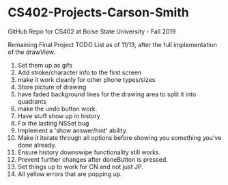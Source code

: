 # CS402-Projects-Carson-Smith
GitHub Repo for CS402 at Boise State University - Fall 2019


Remaining Final Project TODO List as of 11/13, after the full implementation of the drawView. 

1. Set them up as gifs
2. Add stroke/character info to the first screen
3. make it work cleanly for other phone types/sizes
4. Store picture of drawing
5. have faded background lines for the drawing area to split it into quadrants
6. make the undo button work.
7. Have stuff show up in history
8. Fix the lasting NSSet bug
9. Implement a 'show answer/hint' ability.
10. Make it iterate through all options before showing you something you've done already.
11. Ensure history downswipe functionality still works.
12. Prevent further changes after doneButton is pressed.
13. Set things up to work for CN and not just JP.
14. All yellow errors that are popping up.
